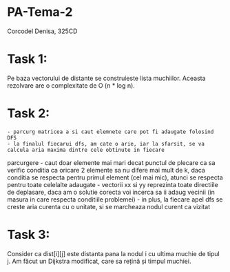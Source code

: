 # PA-Tema-2

Corcodel Denisa, 325CD

# Task 1: 
Pe baza vectorului de distante se construieste lista muchiilor. Aceasta rezolvare are o complexitate de O (n * log n).

# Task 2:
	- parcurg matricea a si caut elemnete care pot fi adaugate folosind DFS
	- la finalul fiecarui dfs, am cate o arie, iar la sfarsit, se va calcula aria maxima dintre cele obtinute in fiecare 
parcurgere
	- caut doar elemente mai mari decat punctul de plecare ca sa verific conditia ca oricare 2 elemente sa nu difere mai
mult de k, daca conditia se respecta pentru primul element (cel mai mic), atunci se respecta pentru toate celelalte 
adaugate
	- vectorii xx si yy reprezinta toate directiile de deplasare, daca am o solutie corecta voi incerca sa ii adaug 
vecinii  (in masura in care respecta conditiile problemei)
	- in plus, la fiecare apel dfs se creste aria curenta cu o unitate, si se marcheaza nodul curent ca vizitat

# Task 3:
Consider ca dist[i][j] este distanta pana la nodul i cu ultima muchie de tipul j. Am făcut un Dijkstra modificat, care sa rețină și timpul muchiei.
